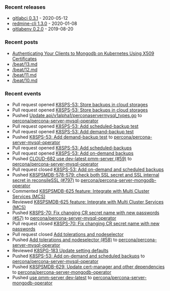 ### Recent releases

* [gitlabci 0.3.1](https://github.com/egegunes/gitlabci/releases/tag/0.3.1) - 2020-05-12
* [redmine-cli 1.3.0](https://github.com/egegunes/redmine-cli/releases/tag/1.3.0) - 2020-01-08
* [gitlabenv 0.2.0](https://github.com/egegunes/gitlabenv/releases/tag/0.2.0) - 2019-08-20

### Recent posts

* [Authenticating Your Clients to Mongodb on Kubernetes Using X509 Certificates](https://ege.dev/posts/authenticating-your-clients-to-mongodb-on-kubernetes-using-x509-certificates/)
* [/beat/13.md](https://ege.dev/beat/13/)
* [/beat/12.md](https://ege.dev/beat/12/)
* [/beat/11.md](https://ege.dev/beat/11/)
* [/beat/10.md](https://ege.dev/beat/10/)

### Recent events

* Pull request opened [K8SPS-53: Store backups in cloud storages](https://github.com/percona/percona-server-mysql-operator/pull/64)
* Pull request opened [K8SPS-53: Store backups in cloud storages](https://github.com/percona/percona-server-mysql-operator/pull/64)
* Pushed [Update api/v1alpha1/perconaservermysql_types.go](https://github.com/percona/percona-server-mysql-operator/commit/66c01a03aa8dc81d664e4aed10761d66684244c3) to [percona/percona-server-mysql-operator](https://github.com/percona/percona-server-mysql-operator)
* Pull request opened [K8SPS-53: Add scheduled-backup test](https://github.com/percona/percona-server-mysql-operator/pull/63)
* Pull request opened [K8SPS-53: Add demand-backup test](https://github.com/percona/percona-server-mysql-operator/pull/62)
* Pushed [K8SPS-53: Add demand-backup test](https://github.com/percona/percona-server-mysql-operator/commit/953f1370513cb5536c7f177a11d1d404b85f2ac9) to [percona/percona-server-mysql-operator](https://github.com/percona/percona-server-mysql-operator)
* Pull request opened [K8SPS-53: Add scheduled-backups](https://github.com/percona/percona-server-mysql-operator/pull/61)
* Pull request opened [K8SPS-53: Add on-demand backups](https://github.com/percona/percona-server-mysql-operator/pull/60)
* Pushed [CLOUD-682 use dev-latest pmm-server (#59)](https://github.com/percona/percona-server-mysql-operator/commit/e3cddd8438befaaa81c20e7d4faee30443314081) to [percona/percona-server-mysql-operator](https://github.com/percona/percona-server-mysql-operator)
* Pull request closed [K8SPS-53: Add on-demand and scheduled backups](https://github.com/percona/percona-server-mysql-operator/pull/56)
* Pushed [K8SPSMDB-578-579: check both SSL secret and SSL internal secret in reconsileSSL (#797)](https://github.com/percona/percona-server-mongodb-operator/commit/34578292c1aa99055ce8de0e68635d4e5b1940e9) to [percona/percona-server-mongodb-operator](https://github.com/percona/percona-server-mongodb-operator)
* Commented [K8SPSMDB-625 feature: Integrate with Multi Cluster Services (MCS)](https://github.com/percona/percona-server-mongodb-operator/pull/873)
* Reviewed [K8SPSMDB-625 feature: Integrate with Multi Cluster Services (MCS)](https://github.com/percona/percona-server-mongodb-operator/pull/873)
* Pushed [K8SPS-70: Fix changing CR secret name with new passwords (#57)](https://github.com/percona/percona-server-mysql-operator/commit/03ba438ef0ad50f7929c0e1a0de0133a0acfb5e5) to [percona/percona-server-mysql-operator](https://github.com/percona/percona-server-mysql-operator)
* Pull request closed [K8SPS-70: Fix changing CR secret name with new passwords](https://github.com/percona/percona-server-mysql-operator/pull/57)
* Pull request closed [Add tolerations and nodeselector](https://github.com/percona/percona-server-mysql-operator/pull/58)
* Pushed [Add tolerations and nodeselector (#58)](https://github.com/percona/percona-server-mysql-operator/commit/af0c786ae903d7569cedaa6fb99b47b1cbe627cb) to [percona/percona-server-mysql-operator](https://github.com/percona/percona-server-mysql-operator)
* Reviewed [K8SPG-183 Update setting defaults](https://github.com/percona/percona-postgresql-operator/pull/209)
* Pushed [K8SPS-53: Add on-demand and scheduled backups](https://github.com/percona/percona-server-mysql-operator/commit/b58b3b694575bb7e9a2bfc47929a64160d98c657) to [percona/percona-server-mysql-operator](https://github.com/percona/percona-server-mysql-operator)
* Pushed [K8SPSMDB-629: Update cert-manager and other dependencies](https://github.com/percona/percona-server-mongodb-operator/commit/a5ccd0df3e821af38181d10ef40760df11377471) to [percona/percona-server-mongodb-operator](https://github.com/percona/percona-server-mongodb-operator)
* Pushed [use pmm-server dev-latest](https://github.com/percona/percona-server-mongodb-operator/commit/45239ae168a3b9c325168145381316d4b60a5126) to [percona/percona-server-mongodb-operator](https://github.com/percona/percona-server-mongodb-operator)
